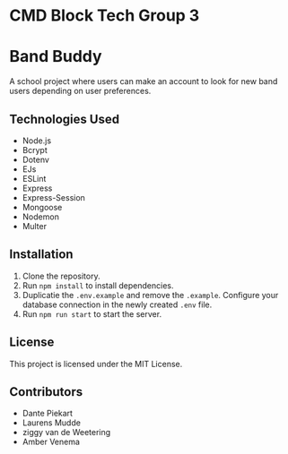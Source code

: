 # CMD Block Tech Group 3
# Band Buddy

A school project where users can make an account to look for new band users depending on user preferences.

## Technologies Used
- Node.js
- Bcrypt
- Dotenv
- EJs
- ESLint
- Express
- Express-Session
- Mongoose
- Nodemon
- Multer

## Installation
1. Clone the repository.
2. Run `npm install` to install dependencies.
3. Duplicatie the `.env.example` and remove the `.example`. Configure your database connection in the newly created `.env` file.
4. Run `npm run start` to start the server.

## License
This project is licensed under the MIT License.

## Contributors
- Dante Piekart
- Laurens Mudde
- ziggy van de Weetering
- Amber Venema
